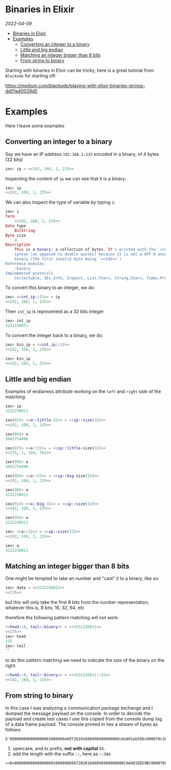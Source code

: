 
# Binaries in Elixir

_2022-04-09_

- [Binaries in Elixir](#binaries-in-elixir)
- [Examples](#examples)
  - [Converting an integer to a binary](#converting-an-integer-to-a-binary)
  - [Little and big endian](#little-and-big-endian)
  - [Matching an integer bigger than 8 bits](#matching-an-integer-bigger-than-8-bits)
  - [From string to binary](#from-string-to-binary)

Starting with binaries in Elixir can be tricky, here is a great tutorial from `Blackode` for starting off:

https://medium.com/blackode/playing-with-elixir-binaries-strings-dd01a40039d5

# Examples

Here I leave some examples

## Converting an integer to a binary

Say we have an IP address `192.168.1.235` encoded in a binary, of 4 bytes (32 bits)

```elixir
iex> ip = <<192, 168, 1, 235>>
```

Inspecting the content of `ip` we can see that it is a binary:

```elixir
iex> ip
<<192, 168, 1, 235>>
```
We can also inspect the type of variable by typing `i`:
```elixir
iex> i
Term
    <<192, 168, 1, 235>>
Data type
    BitString
Byte size
    4
Description
    This is a binary: a collection of bytes. It's printed with the `<<>>`
    syntax (as opposed to double quotes) because it is not a UTF-8 encoded
    binary (the first invalid byte being `<<192>>`)
Reference modules
    :binary
Implemented protocols
    Collectable, IEx.Info, Inspect, List.Chars, String.Chars, Timex.Protocol
```

To convert this binary to an integer, we do:

```elixir
iex> <<int_ip::32>> = ip
<<192, 168, 1, 235>>
```

Then `int_ip` is represented as a 32 bits integer

```elixir
iex> int_ip
3232236011
```

To convert the integer back to a binary, we do:

```elixir
iex> bin_ip = <<int_ip::32>>
<<192, 168, 1, 235>>

iex> bin_ip
<<192, 168, 1, 235>>
```

## Little and big endian

Examples of endianess attribute working on the `left` and `right` side of the matching:

```elixir
iex> ip
3232236011

iex(85)> <<a::little-32>> = <<ip::size(32)>>
<<192, 168, 1, 235>>

iex(86)> a
3942754496

iex(87)> <<a::32>> = <<ip::little-size(32)>>
<<235, 1, 168, 192>>

iex(88)> a
3942754496

iex(89)> <<a::32>> = <<ip::big-size(32)>>
<<192, 168, 1, 235>>

iex(90)> a
3232236011

iex(91)> <<a::big-32>> = <<ip::size(32)>>
<<192, 168, 1, 235>>

iex(92)> a
3232236011

iex> <<a::32>> = <<ip::size(32)>>
<<192, 168, 1, 235>>

iex> a
3232236011
```

## Matching an integer bigger than 8 bits

One might be tempted to take an number and "cast" it to a binary, like so:

```elixir
iex> data = <<3232236011>>
<<235>>
```

but this will only take the first 8 bits from the number representation, whatever this is, 8 bits, 16, 32, 64, etc

therefore the following pattern matching will not work:

```elixir
<<head::8, tail::binary>> = <<3232236011>>
<<235>>
iex> head
235
iex> tail
""
```

to do this pattern matching we need to indicate the size of the binary on the right.

```elixir
<<head::8, tail::binary>> = <<3232236011::32>>
<<192, 168, 1, 235>>
```

## From string to binary

In this case I was analyzing a communication package exchange and I dumped the message payload on the console. In order to decode the payload and create test cases I use this copied from the console dump log of a data frame payload.
The console printed in hex a stream of bytes as follows:

```
b'000000000000000001000000e6072b101606090400000000c0a801eb59bc000070c30000000006000000000000000000'
```

1. upercase, and `0x` prefix, **not with capital** `0X`.
2. add the length with the suffix `::`, here as `::384`

```
<<0x000000000000000001000000E6072B101606090400000000C0A801EB59BC000070C30000000006000000000000000000::384>>